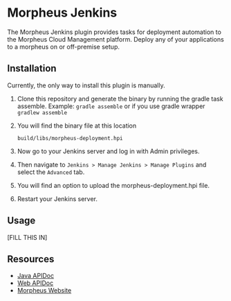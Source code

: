 # Morpheus Jenkins

The Morpheus Jenkins plugin provides tasks for deployment automation to the Morpheus Cloud Management platform. Deploy any of your applications to a morpheus on or off-premise setup.

## Installation

Currently, the only way to install this plugin is manually.

1. Clone this repository and generate the binary by running the gradle task assemble.
   Example: `gradle assemble` or if you use gradle wrapper `gradlew assemble`
2. You will find the binary file at this location
   
   `build/libs/morpheus-deployment.hpi`
3. Now go to your Jenkins server and log in with Admin privileges.
4. Then navigate to `Jenkins > Manage Jenkins > Manage Plugins` and select the `Advanced` tab.
5. You will find an option to upload the morpheus-deployment.hpi file.
6. Restart your Jenkins server.

## Usage

[FILL THIS IN]

## Resources

* [Java APIDoc](http://gomorpheus.github.io/morpheus-java-sdk)
* [Web APIDoc](http://bertramdev.github.io/morpheus-apidoc/)
* [Morpheus Website](https://www.gomorpheus.com)
